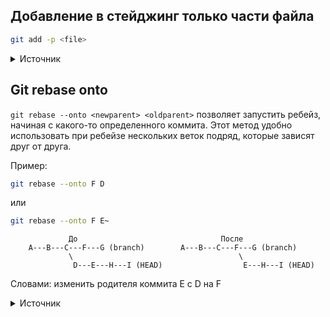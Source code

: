 ## Добавление в стейджинг только части файла

```bash
git add -p <file>
```

<details>
  <summary>Источник</summary>

  [Git for Professionals Tutorial - Tools & Concepts for Mastering Version Control with Git](https://youtu.be/Uszj_k0DGsg)
</details>

## Git rebase onto

`git rebase --onto <newparent> <oldparent>` позволяет запустить ребейз, начиная с какого-то определенного коммита.
Этот метод удобно использовать при ребейзе нескольких веток подряд, которые зависят друг от друга.

Пример:

```bash
git rebase --onto F D
```

или

```bash
git rebase --onto F E~
```

```
             До                                После
    A---B---C---F---G (branch)        A---B---C---F---G (branch)
             \                                     \
              D---E---H---I (HEAD)                  E---H---I (HEAD)
```

Словами: изменить родителя коммита E с D на F

<details>
  <summary>Источник</summary>

  [Stackoverflow](https://stackoverflow.com/a/29916361)
</details>

